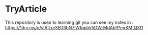 # TryArticle

This repository is used to learning git
you can see my notes in : https://1drv.ms/o/s!AlLre3ED3bN7lWfqpbV5DWrMdAb9?e=KMtQXt1
